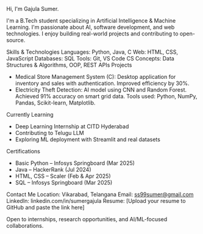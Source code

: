 Hi, I'm Gajula Sumer.

I'm a B.Tech student specializing in Artificial Intelligence & Machine Learning. I'm passionate about AI, software development, and web technologies. I enjoy building real-world projects and contributing to open-source.

Skills & Technologies
Languages: Python, Java, C
Web: HTML, CSS, JavaScript
Databases: SQL
Tools: Git, VS Code
CS Concepts: Data Structures & Algorithms, OOP, REST APIs
Projects

* Medical Store Management System (C): Desktop application for inventory and sales with authentication. Improved efficiency by 30%.
* Electricity Theft Detection: AI model using CNN and Random Forest. Achieved 91% accuracy on smart grid data. Tools used: Python, NumPy, Pandas, Scikit-learn, Matplotlib.

Currently Learning

* Deep Learning Internship at CITD Hyderabad
* Contributing to Telugu LLM
* Exploring ML deployment with Streamlit and real datasets

Certifications

* Basic Python – Infosys Springboard (Mar 2025)
* Java – HackerRank (Jul 2024)
* HTML, CSS – Scaler (Feb & Apr 2025)
* SQL – Infosys Springboard (Mar 2025)

Contact Me
Location: Vikarabad, Telangana
Email: [ss99sumer@gmail.com](mailto:ss99sumer@gmail.com)
LinkedIn: linkedin.com/in/sumergajula
Resume: \[Upload your resume to GitHub and paste the link here]

Open to internships, research opportunities, and AI/ML-focused collaborations.
